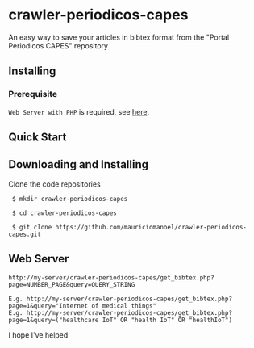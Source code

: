 # crawler-periodicos-capes

An easy way to save your articles in bibtex format from the "Portal Periodicos CAPES" repository

## Installing

### Prerequisite

`Web Server with PHP` is required, see [here](https://www.apachefriends.org/download.html).

## Quick Start

## Downloading and Installing

Clone the code repositories
```
 $ mkdir crawler-periodicos-capes
 
 $ cd crawler-periodicos-capes
 
 $ git clone https://github.com/mauriciomanoel/crawler-periodicos-capes.git
 ```

## Web Server
```
http://my-server/crawler-periodicos-capes/get_bibtex.php?page=NUMBER_PAGE&query=QUERY_STRING

E.g. http://my-server/crawler-periodicos-capes/get_bibtex.php?page=1&query="Internet of medical things"
E.g. http://my-server/crawler-periodicos-capes/get_bibtex.php?page=1&query=("healthcare IoT" OR "health IoT" OR "healthIoT")
```

I hope I've helped